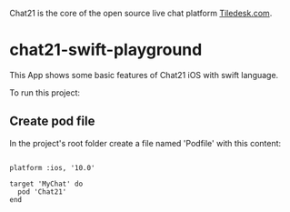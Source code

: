 Chat21 is the core of the open source live chat platform [Tiledesk.com](http://www.tiledesk.com).

# chat21-swift-playground
This App shows some basic features of Chat21 iOS with swift language.

To run this project:

## Create pod file

In the project's root folder create a file named 'Podfile' with this content:

<pre><code>
platform :ios, '10.0'

target 'MyChat' do
  pod 'Chat21'
end
</code></pre>



